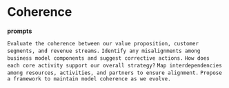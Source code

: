 # Coherence

**prompts**

`Evaluate the coherence between our value proposition, customer segments, and revenue streams.`
`Identify any misalignments among business model components and suggest corrective actions.`
`How does each core activity support our overall strategy?`
`Map interdependencies among resources, activities, and partners to ensure alignment.`
`Propose a framework to maintain model coherence as we evolve.`